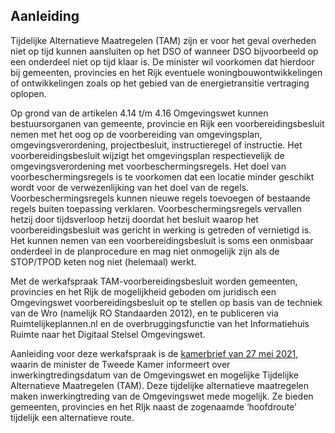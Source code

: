 ## Aanleiding 

Tijdelijke Alternatieve Maatregelen (TAM) zijn er voor het geval overheden niet op tijd kunnen aansluiten op het DSO of wanneer DSO bijvoorbeeld op een onderdeel niet op tijd klaar is. De minister wil voorkomen dat hierdoor bij gemeenten, provincies en het Rijk eventuele woningbouwontwikkelingen of ontwikkelingen zoals op het gebied van de energietransitie vertraging oplopen.

Op grond van de artikelen 4.14 t/m 4.16 Omgevingswet kunnen bestuursorganen van gemeente, provincie en Rijk een voorbereidingsbesluit nemen met het oog op de voorbereiding van omgevingsplan, omgevingsverordening, projectbesluit, instructieregel of instructie. Het voorbereidingsbesluit wijzigt het omgevingsplan respectievelijk de omgevingsverordening met voorbeschermingsregels. Het doel van voorbeschermingsregels is te voorkomen dat een locatie minder geschikt wordt voor de verwezenlijking van het doel van de regels. Voorbeschermingsregels kunnen nieuwe regels toevoegen of bestaande regels buiten toepassing verklaren. Voorbeschermingsregels vervallen hetzij door tijdsverloop hetzij doordat het besluit waarop het voorbereidingsbesluit was gericht in werking is getreden of vernietigd is. Het kunnen nemen van een voorbereidingsbesluit is soms een onmisbaar onderdeel in de planprocedure en mag niet onmogelijk zijn als de STOP/TPOD keten nog niet (helemaal) werkt.

Met de werkafspraak TAM-voorbereidingsbesluit worden gemeenten, provincies en het Rijk de mogelijkheid geboden om juridisch een Omgevingswet voorbereidingsbesluit op te stellen op basis van de techniek van de Wro (namelijk RO Standaarden 2012), en te publiceren via Ruimtelijkeplannen.nl en de overbruggingsfunctie van het Informatiehuis Ruimte naar het Digitaal Stelsel Omgevingswet. 

Aanleiding voor deze werkafspraak is de <a href='https://zoek.officielebekendmakingen.nl/kst-33118-CF.html' target='_blank'>kamerbrief van 27 mei 2021</a>, waarin de minister de Tweede Kamer informeert over inwerkingtredingsdatum van de Omgevingswet en mogelijke Tijdelijke Alternatieve Maatregelen (TAM). Deze tijdelijke alternatieve maatregelen maken inwerkingtreding van de Omgevingswet mede mogelijk. Ze bieden gemeenten, provincies en het RIjk naast de zogenaamde ‘hoofdroute’ tijdelijk een alternatieve route. 
